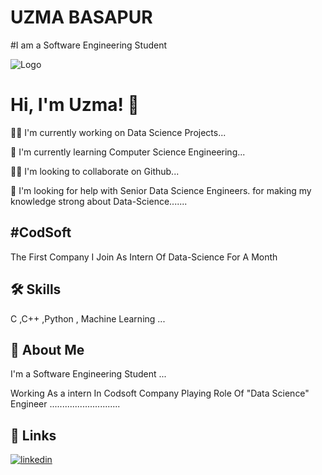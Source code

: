 
# UZMA BASAPUR

#I am a Software Engineering Student


![Logo](‪C:\Users\uzma\Pictures\datascience-1024x511-1.webp)


# Hi, I'm Uzma! 👋



👩‍💻 I'm currently working on Data Science Projects...

🧠 I'm currently learning Computer Science Engineering...

👯‍♀️ I'm looking to collaborate on Github...

🤔 I'm looking for help with Senior Data Science Engineers. for making my knowledge strong about Data-Science.......



## #CodSoft

The First Company I Join As Intern Of Data-Science For A Month


## 🛠 Skills
C ,C++ ,Python , Machine Learning ...


## 🚀 About Me
I'm a Software Engineering Student ...

Working As a intern In Codsoft Company Playing Role Of "Data Science" Engineer ............................


## 🔗 Links

[![linkedin](https://img.shields.io/badge/linkedin-0A66C2?style=for-the-badge&logo=linkedin&logoColor=white)](https://www.linkedin.com/in/uzma-basapur-90a697208?lipi=urn%3Ali%3Apage%3Ad_flagship3_profile_view_base_contact_details%3Bm6xEKiHBSgGFKvErOdPAdw%3D%3D)


